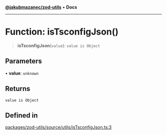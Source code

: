 [**@jakubmazanec/zod-utils**](../README.md) • **Docs**

---

# Function: isTsconfigJson()

> **isTsconfigJson**(`value`): `value is Object`

## Parameters

• **value**: `unknown`

## Returns

`value is Object`

## Defined in

[packages/zod-utils/source/utils/isTsconfigJson.ts:3](https://github.com/jakubmazanec/tools/blob/eb8c22844f0a0aa0874efeab93afc2bd96c269e6/packages/zod-utils/source/utils/isTsconfigJson.ts#L3)
